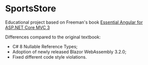# SportsStore
Educational project based on Freeman's book [Essential Angular for ASP.NET Core MVC 3](https://www.apress.com/gp/book/9781484252833)

Differences compared to the original textbook:
* C# 8 Nullable Reference Types;
* Adoption of newly released Blazor WebAssembly 3.2.0;
* Fixed different code style violations.
